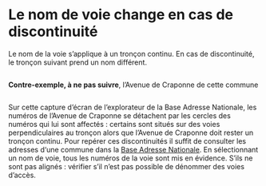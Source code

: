 # Le nom de voie change en cas de discontinuité

Le nom de la voie s’applique à un tronçon continu. En cas de discontinuité, le tronçon suivant prend un nom différent.

<figure><img src="img/bonnes-pratiques/screenshot_2021-06-24_16-39-29.png" alt=""/><figcaption></figcaption></figure>

**Contre-exemple, à ne pas suivre**, l’Avenue de Craponne de cette commune

<figure><img src="img/bonnes-pratiques/screenshot-2022-12-30-10-51-45.png" alt=""/><figcaption></figcaption></figure>

Sur cette capture d’écran de l’explorateur de la Base Adresse Nationale, les numéros de l’Avenue de Craponne se détachent par les cercles des numéros qui lui sont affectés : certains sont situés sur des voies perpendiculaires au tronçon alors que l’Avenue de Craponne doit rester un tronçon continu. Pour repérer ces discontinuités il suffit de consulter les adresses d‘une commune dans la [Base Adresse Nationale](https://adresse.data.gouv.fr/base-adresse-nationale#4.4/46.9/1.7). En sélectionnant un nom de voie, tous les numéros de la voie sont mis en évidence. S’ils ne sont pas alignés : vérifier s’il n’est pas possible de dénommer des voies d’accès.
